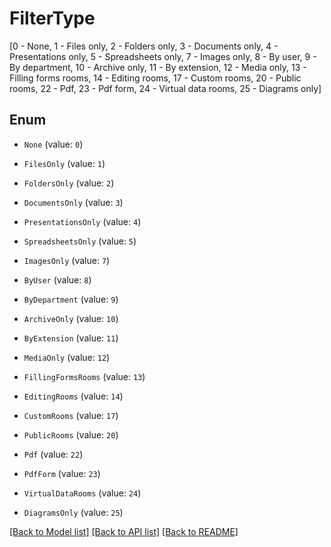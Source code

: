 # FilterType

[0 - None, 1 - Files  only, 2 - Folders only, 3 - Documents only, 4 - Presentations only, 5 - Spreadsheets only, 7 - Images only, 8 - By user, 9 - By department, 10 - Archive only, 11 - By extension, 12 - Media only, 13 - Filling forms rooms, 14 - Editing rooms, 17 - Custom rooms, 20 - Public rooms, 22 - Pdf, 23 - Pdf form, 24 - Virtual data rooms, 25 - Diagrams only]

## Enum

* `None` (value: `0`)

* `FilesOnly` (value: `1`)

* `FoldersOnly` (value: `2`)

* `DocumentsOnly` (value: `3`)

* `PresentationsOnly` (value: `4`)

* `SpreadsheetsOnly` (value: `5`)

* `ImagesOnly` (value: `7`)

* `ByUser` (value: `8`)

* `ByDepartment` (value: `9`)

* `ArchiveOnly` (value: `10`)

* `ByExtension` (value: `11`)

* `MediaOnly` (value: `12`)

* `FillingFormsRooms` (value: `13`)

* `EditingRooms` (value: `14`)

* `CustomRooms` (value: `17`)

* `PublicRooms` (value: `20`)

* `Pdf` (value: `22`)

* `PdfForm` (value: `23`)

* `VirtualDataRooms` (value: `24`)

* `DiagramsOnly` (value: `25`)

[[Back to Model list]](../README.md#documentation-for-models) [[Back to API list]](../README.md#documentation-for-api-endpoints) [[Back to README]](../README.md)
